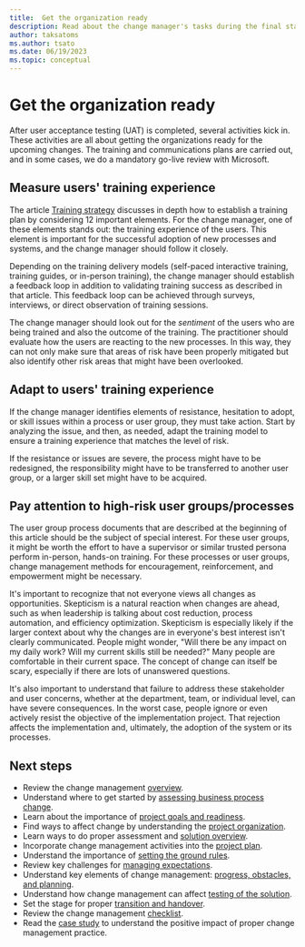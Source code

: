 ```yaml
---
title:  Get the organization ready
description: Read about the change manager's tasks during the final stages of the Dynamics 365 implementation project. Learn how to get users and their organization ready to use the solution.
author: taksatoms
ms.author: tsato
ms.date: 06/19/2023
ms.topic: conceptual
---
```


# Get the organization ready

After user acceptance testing (UAT) is completed, several activities kick in. These activities are all about getting the organizations ready for the upcoming changes. The training and communications plans are carried out, and in some cases, we do a mandatory go-live review with Microsoft.

## Measure users' training experience

The article [Training strategy](training-strategy.md) discusses in depth how to establish a training plan by considering 12 important elements. For the change manager, one of these elements stands out: the training experience of the users. This element is important for the successful adoption of new processes and systems, and the change manager should follow it closely.

Depending on the training delivery models (self-paced interactive training, training guides, or in-person training), the change manager should establish a feedback loop in addition to validating training success as described in that article. This feedback loop can be achieved through surveys, interviews, or direct observation of training sessions.

The change manager should look out for the *sentiment* of the users who are being trained and also the outcome of the training. The practitioner should evaluate how the users are reacting to the new processes. In this way, they can not only make sure that areas of risk have been properly mitigated but also identify other risk areas that might have been overlooked.

## Adapt to users' training experience

If the change manager identifies elements of resistance, hesitation to adopt, or skill issues within a process or user group, they must take action. Start by analyzing the issue, and then, as needed, adapt the training model to ensure a training experience that matches the level of risk.

If the resistance or issues are severe, the process might have to be redesigned, the responsibility might have to be transferred to another user group, or a larger skill set might have to be acquired.

## Pay attention to high-risk user groups/processes

The user group process documents that are described at the beginning of this article should be the subject of special interest. For these user groups, it might be worth the effort to have a supervisor or similar trusted persona perform in-person, hands-on training. For these processes or user groups, change management methods for encouragement, reinforcement, and empowerment might be necessary.

It's important to recognize that not everyone views all changes as opportunities. Skepticism is a natural reaction when changes are ahead, such as when leadership is talking about cost reduction, process automation, and efficiency optimization. Skepticism is especially likely if the larger context about why the changes are in everyone's best interest isn't clearly communicated. People might wonder, "Will there be any impact on my daily work? Will my current skills still be needed?" Many people are comfortable in their current space. The concept of change can itself be scary, especially if there are lots of unanswered questions.

It's also important to understand that failure to address these stakeholder and user concerns, whether at the department, team, or individual level, can have severe consequences. In the worst case, people ignore or even actively resist the objective of the implementation project. That rejection affects the implementation and, ultimately, the adoption of the system or its processes.

## Next steps

- Review the change management [overview](change-management.md).
- Understand where to get started by [assessing business process change](change-management-assessing-business-process-change.md).
- Learn about the importance of [project goals and readiness](change-management-project-goals-readiness.md).
- Find ways to affect change by understanding the [project organization](change-management-project-organization.md).
- Learn ways to do proper assessment and [solution overview](change-management-solution-overiew.md).
- Incorporate change management activities into the [project plan](change-management-project-plan.md).
- Understand the importance of [setting the ground rules](change-management-set-ground-rules.md).
- Review key challenges for [managing expectations](change-management-manage-expectations.md).
- Understand key elements of change management: [progress, obstacles, and planning](change-management-progress-obstacles-planning.md).
- Understand how change management can affect [testing of the solution](change-management-test-solution.md).
- Set the stage for proper [transition and handover](change-management-transition-handover.md).
- Review the change management [checklist](change-management-checklist.md).
- Read the [case study](change-management-case-study.md) to understand the positive impact of proper change management practice.
